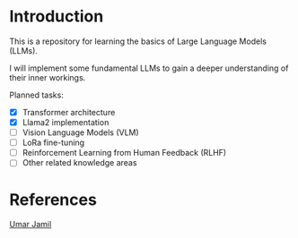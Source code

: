 # Introduction
This is a repository for learning the basics of Large Language Models (LLMs).

I will implement some fundamental LLMs to gain a deeper understanding of their inner workings.

Planned tasks:
- [x] Transformer architecture
- [x] Llama2 implementation
- [ ] Vision Language Models (VLM)
- [ ] LoRa fine-tuning
- [ ] Reinforcement Learning from Human Feedback (RLHF)
- [ ] Other related knowledge areas

# References
[Umar Jamil](https://www.youtube.com/@umarjamilai/videos)